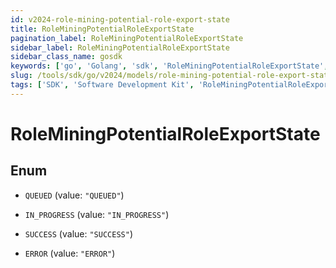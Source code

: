 ```yaml
---
id: v2024-role-mining-potential-role-export-state
title: RoleMiningPotentialRoleExportState
pagination_label: RoleMiningPotentialRoleExportState
sidebar_label: RoleMiningPotentialRoleExportState
sidebar_class_name: gosdk
keywords: ['go', 'Golang', 'sdk', 'RoleMiningPotentialRoleExportState', 'V2024RoleMiningPotentialRoleExportState'] 
slug: /tools/sdk/go/v2024/models/role-mining-potential-role-export-state
tags: ['SDK', 'Software Development Kit', 'RoleMiningPotentialRoleExportState', 'V2024RoleMiningPotentialRoleExportState']
---
```


# RoleMiningPotentialRoleExportState

## Enum


* `QUEUED` (value: `"QUEUED"`)

* `IN_PROGRESS` (value: `"IN_PROGRESS"`)

* `SUCCESS` (value: `"SUCCESS"`)

* `ERROR` (value: `"ERROR"`)


